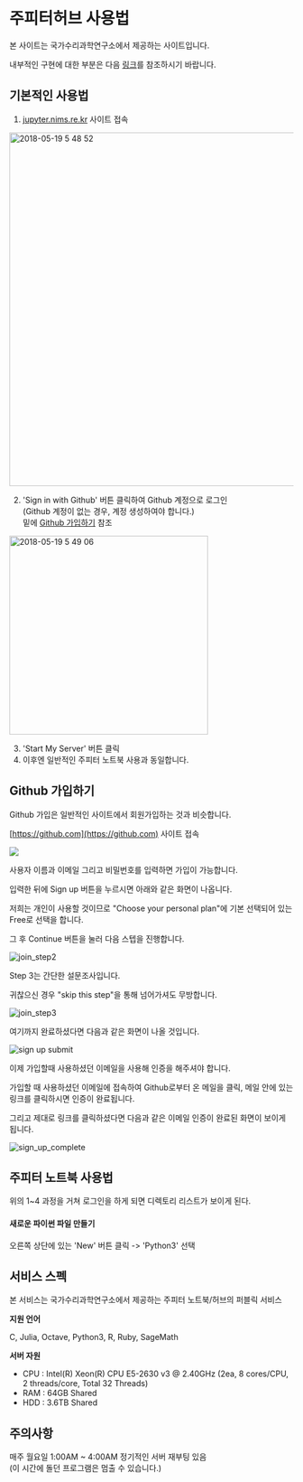 # 주피터허브 사용법

본 사이트는 국가수리과학연구소에서 제공하는 사이트입니다.

내부적인 구현에 대한 부분은 다음 [링크](https://github.com/jupyternims/docker-image)를 참조하시기 바랍니다.

## 기본적인 사용법

1. [jupyter.nims.re.kr](https://jupyter.nims.re.kr) 사이트 접속

<img width="626" alt="2018-05-19 5 48 52" src="https://user-images.githubusercontent.com/1378925/40266834-1749d542-5b8d-11e8-80ae-7a40b898f3a8.png">

2. 'Sign in with Github' 버튼 클릭하여 Github 계정으로 로그인  
(Github 계정이 없는 경우, 계정 생성하여야 합니다.)  
밑에 [Github 가입하기](2) 참조

<img width="352" alt="2018-05-19 5 49 06" src="https://user-images.githubusercontent.com/1378925/40266844-385d1ef6-5b8d-11e8-92e6-75c19768b57e.png">

3. 'Start My Server' 버튼 클릭
4. 이후엔 일반적인 주피터 노트북 사용과 동일합니다.

## Github 가입하기

Github 가입은 일반적인 사이트에서 회원가입하는 것과 비슷합니다.

[https://github.com](https://github.com) 사이트 접속

![](https://user-images.githubusercontent.com/1378925/40266497-fb452794-5b86-11e8-92c9-5aa99682b418.png)

사용자 이름과 이메일 그리고 비밀번호를 입력하면 가입이 가능합니다.

입력한 뒤에 Sign up 버튼을 누르시면 아래와 같은 화면이 나옵니다.

저희는 개인이 사용할 것이므로 "Choose your personal plan"에 기본 선택되어 있는 Free로 선택을 합니다.

그 후 Continue 버튼을 눌러 다음 스텝을 진행합니다.

![join_step2](https://user-images.githubusercontent.com/1378925/40266731-5a586832-5b8b-11e8-9a10-8de9ff2a6632.png)

Step 3는 간단한 설문조사입니다.

귀찮으신 경우 "skip this step"을 통해 넘어가셔도 무방합니다.

![join_step3](https://user-images.githubusercontent.com/1378925/40266736-8bcd69e4-5b8b-11e8-8130-768c45693cea.png)

여기까지 완료하셨다면 다음과 같은 화면이 나올 것입니다.

![sign up submit](https://user-images.githubusercontent.com/1378925/40266766-d896020e-5b8b-11e8-8672-34571a458074.png)

이제 가입할때 사용하셨던 이메일을 사용해 인증을 해주셔야 합니다.

가입할 때 사용하셨던 이메일에 접속하여 Github로부터 온 메일을 클릭, 메일 안에 있는 링크를 클릭하시면 인증이 완료됩니다.

그리고 제대로 링크를 클릭하셨다면 다음과 같은 이메일 인증이 완료된 화면이 보이게 됩니다.

![sign_up_complete](https://user-images.githubusercontent.com/1378925/40266785-24702272-5b8c-11e8-8135-77bb2d035e54.png)

## 주피터 노트북 사용법

위의 1~4 과정을 거쳐 로그인을 하게 되면 디렉토리 리스트가 보이게 된다.

#### 새로운 파이썬 파일 만들기

오른쪽 상단에 있는 'New' 버튼 클릭 -> 'Python3' 선택

## 서비스 스펙

본 서비스는 국가수리과학연구소에서 제공하는 주피터 노트북/허브의 퍼블릭 서비스

**지원 언어**

C, Julia, Octave, Python3, R, Ruby, SageMath 

**서버 자원**
* CPU : Intel(R) Xeon(R) CPU E5-2630 v3 @ 2.40GHz (2ea, 8 cores/CPU, 2 threads/core, Total 32 Threads)  
* RAM : 64GB Shared  
* HDD : 3.6TB Shared  

## 주의사항

매주 월요일 1:00AM ~ 4:00AM 정기적인 서버 재부팅 있음  
(이 시간에 돌던 프로그램은 멈출 수 있습니다.)


